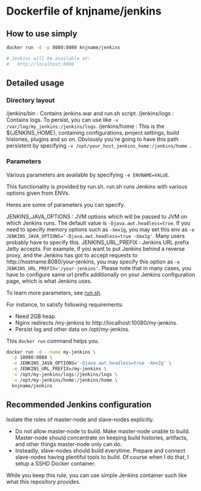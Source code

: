 
# Dockerfile of knjname/jenkins

## How to use simply

```sh
docker run -d -p 8080:8080 knjname/jenkins

# Jenkins will be available at:
#   http://localhost:8080
```

## Detailed usage

### Directory layout

/jenkins/bin
: Contains jenkins.war and run.sh script.
/jenkins/logs
: Contains logs. To persist, you can use like ``` -v /var/log/my_jenkins:/jenkins/logs ```.
/jenkins/home
: This is the ${JENKINS_HOME}, containing configurations, project settings, build histories, plugins and so on. Obviously you're going to have this path persistent by specifying ``` -v /opt/your_host_jenkins_home:/jenkins/home  ```.

### Parameters

Various parameters are available by specifying ```-e ENVNAME=VALUE```.

This functionality is provided by run.sh. run.sh runs Jenkins with various options given from ENVs.

Heres are some of parameters you can specify.

JENKINS_JAVA_OPTIONS
: JVM options which will be passed to JVM on which Jenkins runs. The default value is ```-Djava.awt.headless=true```. If you need to specify memory options such as ```-Xmx1g```, you may set this env as ``` -e JENKINS_JAVA_OPTIONS='-Djava.awt.headless=true -Xmx1g' ```. Many users probably have to specify this.
JENKINS_URL_PREFIX
: Jenkins URL prefix Jetty accepts. For example, if you want to put Jenkins behind a reverse proxy, and the Jenkins has got to accept requests to http://hostname:8080/your-jenkins, you may specify this option as ``` -e JENKINS_URL_PREFIX='/your-jenkins' ```. Please note that in many cases, you have to configure same url prefix additionally on your Jenkins configuration page, which is what Jenkins uses.

To learn more parameters, see [run.sh](run.sh).

For instance, to satisfy following requirements:

 * Need 2GB heap.
 * Nginx redirects /my-jenkins to http://localhost:10080/my-jenkins.
 * Persist log and other data on /opt/my-jenkins.

This ```docker run``` command helps you.

```sh
docker run -d --name my-jenkins \
  -p 10080:8080 \
  -e JENKINS_JAVA_OPTIONS='-Djava.awt.headless=true -Xmx2g' \
  -e JENKINS_URL_PREFIX=/my-jenkins \
  -v /opt/my-jenkins/logs:/jenkins/logs \
  -v /opt/my-jenkins/home:/jenkins/home \
  knjname/jenkins
```


## Recommended Jenkins configuration

Isolate the roles of master-node and slave-nodes explicitly.

 * Do not allow master-node to build. Make master-node unable to build. Master-node should concentrate on keeping build histories, artifacts, and other things master-node only can do.
 * Insteadly, slave-nodes should build everytime. Prepare and connect slave-nodes having plentiful tools to build. Of course when I do that, I setup a SSHD Docker container.

While you keep this rule, you can use simple Jenkins container such like what this repository provides.


